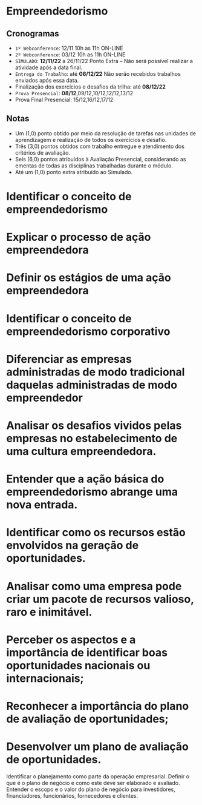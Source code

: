 # **Empreendedorismo**

## **Cronogramas**

- `1º Webconference`: 12/11 10h as 11h ON-LINE
- `2º Webconference`: 03/12 10h as 11h ON-LINE
- `SIMULADO`: **12/11/22** a 26/11/22 Ponto Extra – Não será possível realizar a atividade após a data final.
- `Entrega do Trabalho`: até **06/12/22** Não serão recebidos trabalhos enviados após essa data.
- Finalização dos exercícios e desafios da trilha: até **08/12/22**
- `Prova Presencial`: **08/12**,09/12,10/12,12/12,13/12
- Prova Final Presencial: 15/12,16/12,17/12

## **Notas**

- Um (1,0) ponto obtido por meio da resolução de tarefas nas unidades de aprendizagem e realização de todos os exercícios e desafio.
- Três (3,0) pontos obtidos com trabalho entregue e atendimento dos critérios de avaliação.
- Seis (6,0) pontos atribuídos à Avaliação Presencial, considerando as ementas de todas as disciplinas trabalhadas durante o módulo.
- Até um (1,0) ponto extra atribuído ao Simulado.

# Identificar o conceito de empreendedorismo
# Explicar o processo de ação empreendedora
# Definir os estágios de uma ação empreendedora
# Identificar o conceito de empreendedorismo corporativo
# Diferenciar as empresas administradas de modo tradicional daquelas administradas de modo empreendedor
# Analisar os desafios vividos pelas empresas no estabelecimento de uma cultura empreendedora.
# Entender que a ação básica do empreendedorismo abrange uma nova entrada.
# Identificar como os recursos estão envolvidos na geração de oportunidades.
# Analisar como uma empresa pode criar um pacote de recursos valioso, raro e inimitável.
# Perceber os aspectos e a importância de identificar boas oportunidades nacionais ou internacionais;
# Reconhecer a importância do plano de avaliação de oportunidades;
# Desenvolver um plano de avaliação de oportunidades.
Identificar o planejamento como parte da operação empresarial.
Definir o que é o plano de negócio e como este deve ser elaborado e avaliado.
Entender o escopo e o valor do plano de negócio para investidores, financiadores, funcionários, fornecedores e clientes.
